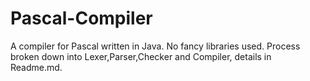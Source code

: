 # Pascal-Compiler
A compiler for Pascal written in Java. No fancy libraries used. Process broken down into Lexer,Parser,Checker and Compiler, details in Readme.md.
